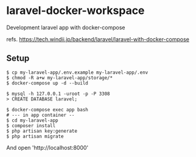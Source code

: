 # laravel-docker-workspace

Development laravel app with docker-compose

refs. https://tech.windii.jp/backend/laravel/laravel-with-docker-compose

## Setup

```
$ cp my-laravel-app/.env.example my-laravel-app/.env
$ chmod -R a+w my-laravel-app/storage/*
$ docker-compose up -d --build

$ mysql -h 127.0.0.1 -uroot -p -P 3308
> CREATE DATABASE laravel;

$ docker-compose exec app bash
# --- in app container --
$ cd my-laravel-app
$ composer install
$ php artisan key:generate
$ php artisan migrate
```

And open 'http://localhost:8000'
